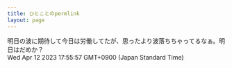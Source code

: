```yaml
---
title: ひとことのpermlink
layout: page
---
```

<div class="box" dt="1681289757398">
  明日の波に期待して今日は労働してたが、思ったより波落ちちゃってるなぁ。明日はだめか？
  <div class="content is-small">Wed Apr 12 2023 17:55:57 GMT+0900 (Japan Standard Time)</div>
</div>